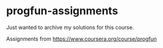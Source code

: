 progfun-assignments
===================

Just wanted to archive my solutions for this course.

Assignments from https://www.coursera.org/course/progfun
